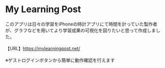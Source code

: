 # My Learning Post
このアプリは日々の学習をiPhoneの時計アプリにて時間を計っていた製作者が、グラフなどを用いてより学習成果の可視化を図りたいと思って作成しました。<br>
<br>
【URL】https://mylearningpost.net/ <br>
<br>
※ゲストログインボタンから簡単に動作確認を行えます<br>
